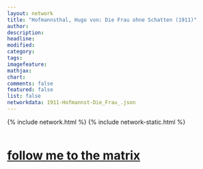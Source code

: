 ```yaml
---
layout: network
title: "Hofmannsthal, Hugo von: Die Frau ohne Schatten (1911)"
author:
description:
headline:
modified:
category:
tags: 
imagefeature: 
mathjax: 
chart: 
comments: false
featured: false
list: false
networkdata: 1911-Hofmannst-Die_Frau_.json
---
```

{% include network.html %}
{% include network-static.html %}
<div class="row">
  <div class="small-5 small-centered columns"><a href="/matrix12"><h1>follow me to the matrix</h1></a>
</div>
</div>

